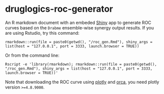 # druglogics-roc-generator

An R markdown document with an embeded [Shiny](https://shiny.rstudio.com/) app to generate ROC curves based 
on the `Drabme` ensemble-wise synergy output results. If you are using Rstudio,
try this command:
```
rmarkdown::run(file = paste0(getwd(), "/roc_gen.Rmd"), shiny_args = list(host = "127.0.0.1", port = 3333, launch.browser = TRUE))
```
Or from the command line:
```
Rscript -e 'library(rmarkdown); rmarkdown::run(file = paste0(getwd(), "/roc_gen.Rmd"), shiny_args = list(host = "127.0.0.1", port = 3333, launch.browser = TRUE))'
```

Note that downloading the ROC curve using [plotly](https://github.com/ropensci/plotly) and [orca](https://github.com/plotly/orca), you need plotly version `>=4.8.9000`.
